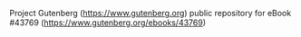 Project Gutenberg (https://www.gutenberg.org) public repository for eBook #43769 (https://www.gutenberg.org/ebooks/43769)
